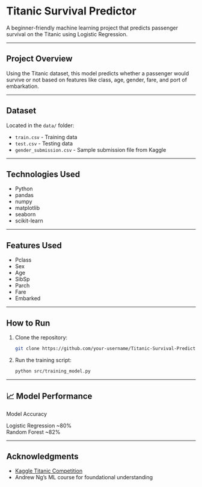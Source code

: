 #  Titanic Survival Predictor

A beginner-friendly machine learning project that predicts passenger survival on the Titanic using Logistic Regression.

---

## Project Overview

Using the Titanic dataset, this model predicts whether a passenger would survive or not based on features like class, age, gender, fare, and port of embarkation.

---

## Dataset

Located in the `data/` folder:

- `train.csv` - Training data
- `test.csv` - Testing data
- `gender_submission.csv` - Sample submission file from Kaggle

---

## Technologies Used

- Python
- pandas
- numpy
- matplotlib
- seaborn
- scikit-learn

---

## Features Used

- Pclass
- Sex
- Age
- SibSp
- Parch
- Fare
- Embarked

---

##  How to Run

1. Clone the repository:
    ```bash
    git clone https://github.com/your-username/Titanic-Survival-Predictor.git
    ```

2. Run the training script:
    ```bash
    python src/training_model.py
    ```

---

## 📈 Model Performance

 Model                 Accuracy 

 Logistic Regression   ~80%    
 Random Forest         ~82%   

---

## Acknowledgments

- [Kaggle Titanic Competition](https://www.kaggle.com/competitions/titanic)
- Andrew Ng’s ML course for foundational understanding

